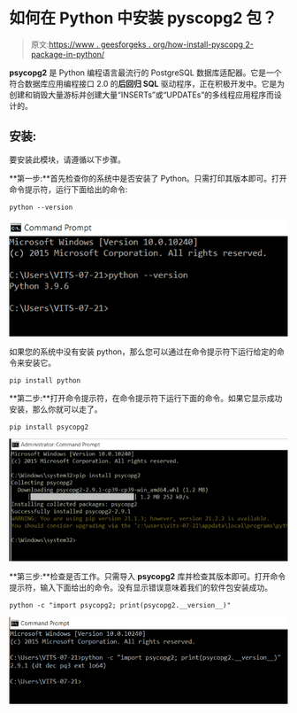 # 如何在 Python 中安装 pyscopg2 包？

> 原文:[https://www . geesforgeks . org/how-install-pyscopg 2-package-in-python/](https://www.geeksforgeeks.org/how-to-install-pyscopg2-package-in-python/)

**psycopg2** 是 Python 编程语言最流行的 PostgreSQL 数据库适配器。它是一个符合数据库应用编程接口 2.0 的**后回归 SQL** 驱动程序，正在积极开发中。它是为创建和销毁大量游标并创建大量“INSERTs”或“UPDATEs”的多线程应用程序而设计的。

## 安装:

要安装此模块，请遵循以下步骤。

**第一步:**首先检查你的系统中是否安装了 Python。只需打印其版本即可。打开命令提示符，运行下面给出的命令:

```
python --version
```

![](img/1693f6a395d98621452aa61770fae149.png)

如果您的系统中没有安装 python，那么您可以通过在命令提示符下运行给定的命令来安装它。

```
pip install python
```

**第二步:**打开命令提示符，在命令提示符下运行下面的命令。如果它显示成功安装，那么你就可以走了。

```
pip install psycopg2
```

![](img/38ae7a63234e2fd96c4132cb7aba1cc3.png)

**第三步:**检查是否工作。只需导入 **psycopg2** 库并检查其版本即可。打开命令提示符，输入下面给出的命令。没有显示错误意味着我们的软件包安装成功。

```
python -c "import psycopg2; print(psycopg2.__version__)"
```

![](img/5943b328576e66da9d312dc0786583e7.png)